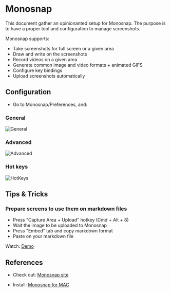 # Monosnap

This document gather an opinionanted setup for Monosnap. The purpose is to have a proper tool and configuration to manage screenshots.

Monosnap supports:

- Take screenshots for full screen or a given area
- Draw and write on the screenshots
- Record videos on a given area
- Generate common image and video formats + animated GIFS
- Configure key bindings
- Upload screenshots automatically

## Configuration

- Go to Monosnap/Preferences, and:

### General

![General](https://monosnap.com/image/GCXDXbrBUkGTFBK0rCqSADL9aKegRt)

### Advanced

![Advanced](https://monosnap.com/image/70YARkZexNVZ7K7qlBgG9xRpTLR6N9.png)

### Hot keys

![HotKeys](https://monosnap.com/image/ulywmr0PB7s00TO7LUnF6ZiBosbA70.png)

## Tips & Tricks

### Prepare screens to use them on markdown files

- Press "Capture Area + Upload" hotkey (Cmd + Alt + 8)
- Wait the image to be uploaded to Monosnap
- Press "Embed" tab and copy markdown format
- Paste on your markdown file

Watch: [Demo](https://monosnap.com/file/AckI0bjPPl0KEyKBPrVACpBVfGazB7)

## References

- Check out: [Monosnap site](https://monosnap.com/welcome)

- Install: [Monosnap for MAC](https://monosnap.com/es/page/download/mac)
